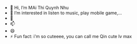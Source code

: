 - 👋 Hi, I’m MAi Thi Quynh Nhu
- 👀 I’m interested in listen to music, play mobile game,...
- 💞️ 
- 📫 
- 😄 
- ⚡ Fun fact: i'm so cuteeee, you can call me Qin cute lv max

<!---
qnhu1809/qnhu1809 is a ✨ special ✨ repository because its `README.md` (this file) appears on your GitHub profile.
You can click the Preview link to take a look at your changes.
--->
